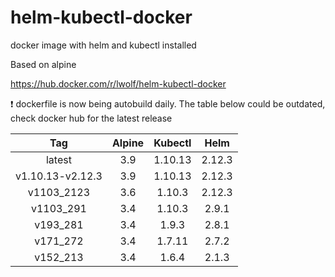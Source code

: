# helm-kubectl-docker
docker image with helm and kubectl installed

Based on alpine

https://hub.docker.com/r/lwolf/helm-kubectl-docker

:heavy_exclamation_mark: dockerfile is now being autobuild daily. The table below could be outdated, check docker hub for the latest release

|Tag        | Alpine |   Kubectl    | Helm  |
|:---------:|:------:|:------------:|:-----:|
|latest     |3.9     |1.10.13        |2.12.3 |
|v1.10.13-v2.12.3 |3.9     |1.10.13        |2.12.3 |  
|v1103_2123 |3.6     |1.10.3        |2.12.3 |  
|v1103_291  |3.4     |1.10.3        |2.9.1  |
|v193_281   |3.4     |1.9.3         |2.8.1  |
|v171_272   |3.4     |1.7.11        |2.7.2  |
|v152_213   |3.4     |1.6.4         |2.1.3  |


